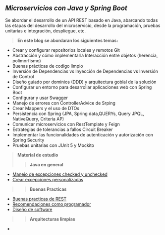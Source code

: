 ## _Microservicios con Java y Spring Boot_

Se abordar el desarrollo de un API REST basado en Java, abarcando todas las etapas del desarrollo del microservicio, desde la programación, pruebas unitarias e integración, despliegue, etc.

> **En este blog se abordaran los siguientes temas:**
- Crear y configurar repositorios locales y remotos Git
- Abstracción y cómo implementarla Interacción entre objetos (herencia, polimorfismo)
- Buenas prácticas de codigo limpio
- Inversión de Dependencias vs Inyección de Dependencias vs Inversión de Control
- Diseño guiado por dominios (DDD) y arquitectura goblal de la solución
- Configurar un entorno para desarrollar aplicaciones web con Spring Boot
- Configurar y usar Swagger
- Manejo de errores con ControllerAdvice de Srping
- Crear Mappers y el uso de DTOs
- Persistencia con Spring (JPA, Spring data,QUERYs, Query JPQL, NativeQuery, Criteria AP)
- Comunicar microservicios con RestTemplate y Feign
- Estrategias de tolerancias a fallos Circuit Breaker
- Implementar las funcionalidades de autenticación y autorización con Spring Security
- Pruebas unitarias con JUnit 5 y Mockito
  
> **Material de estudio**
> > **Java en general**
- [Manejo de excepciones checked y unchecked](https://www.baeldung.com/java-checked-unchecked-exceptions)
- [Crear excepciones personalizadas](https://www.baeldung.com/java-new-custom-exception)

> > **Buenas Practicas**
- [Buenas practicas de REST](https://www.youtube.com/watch?v=p-qaNONn278)
- [Recomendaciones como programador](https://97cosas.com/programador/)
- [Diseño de software](https://leanpub.com/pppsd/read)

> > **Arquitecturas limpias**
- 
